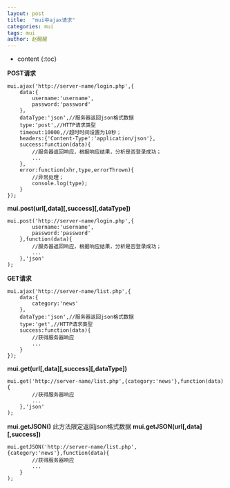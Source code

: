 ```yaml
---
layout: post
title:  "mui中ajax请求"
categories: mui
tags: mui
author: 赵醒醒
---
```


* content
{:toc}

**POST请求**

```
mui.ajax('http://server-name/login.php',{
	data:{
		username:'username',
		password:'password'
	},
	dataType:'json',//服务器返回json格式数据
	type:'post',//HTTP请求类型
	timeout:10000,//超时时间设置为10秒；
	headers:{'Content-Type':'application/json'},	              
	success:function(data){
		//服务器返回响应，根据响应结果，分析是否登录成功；
		...
	},
	error:function(xhr,type,errorThrown){
		//异常处理；
		console.log(type);
	}
});
```
**mui.post(url[,data][,success][,dataType])**
```
mui.post('http://server-name/login.php',{
		username:'username',
		password:'password'
	},function(data){
		//服务器返回响应，根据响应结果，分析是否登录成功；
		...
	},'json'
);
```





**GET请求**

```
mui.ajax('http://server-name/list.php',{
	data:{
		category:'news'
	},
	dataType:'json',//服务器返回json格式数据
	type:'get',//HTTP请求类型
	success:function(data){
		//获得服务器响应
		...
	}
});
```

**mui.get(url[,data][,success][,dataType])**
```
mui.get('http://server-name/list.php',{category:'news'},function(data){
		//获得服务器响应
		...
	},'json'
);
```
**mui.getJSON()**
此方法限定返回json格式数据
**mui.getJSON(url[,data][,success])**
```
mui.getJSON('http://server-name/list.php',{category:'news'},function(data){
		//获得服务器响应
		...
	}
);
```
